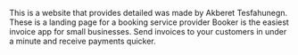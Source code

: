 This is a website that provides detailed was made by  Akberet Tesfahunegn. These is a landing page for a booking service provider Booker is the  easiest invoice app for small businesses.
Send invoices to your customers in under a minute and receive payments quicker.
